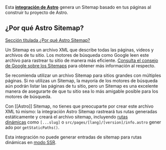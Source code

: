 Esta **[integración de Astro](https://docs.astro.build/es/guides/integrations-guide/)** genera un Sitemap basado en tus páginas al construir tu proyecto de Astro.

## ¿Por qué Astro Sitemap?

[Sección titulada ¿Por qué Astro Sitemap?](https://docs.astro.build/es/guides/integrations-guide/sitemap/#por-qu%C3%A9-astro-sitemap)

Un Sitemap es un archivo XML que describe todas las páginas, videos y archivos de tu sitio. Los motores de búsqueda como Google leen este archivo para rastrear tu sitio de manera más eficiente. [Consulta el consejo de Google sobre los Sitemaps](https://developers.google.com/search/docs/advanced/sitemaps/overview) para obtener más información al respecto.

Se recomienda utilizar un archivo Sitemap para sitios grandes con múltiples páginas. Si no utilizas un Sitemap, la mayoría de los motores de búsqueda aún podrán listar las páginas de tu sitio, pero un Sitemap es una excelente manera de asegurarte de que tu sitio sea lo más amigable posible para los motores de búsqueda.

Con [[Astro]] Sitemap, no tienes que preocuparte por crear este archivo XML tú mismo: la integración Astro Sitemap rastreará tus rutas generadas estáticamente y creará el archivo sitemap, incluyendo [rutas dinámicas](https://docs.astro.build/es/core-concepts/routing/#rutas-din%C3%A1micas) como `[...slug]` o `src/pages/[lang]/[version]/info.astro` generado por `getStaticPaths()`.

Esta integración no puede generar entradas de sitemap para rutas dinámicas en [modo SSR](https://docs.astro.build/es/core-concepts/rendering-modes/#renderizado-bajo-demanda).